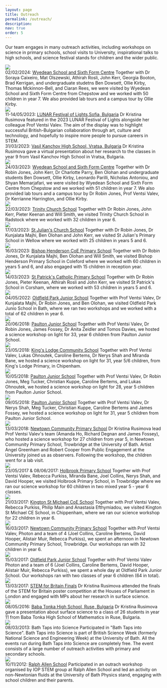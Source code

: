 ```yaml
---
layout: page
title: Outreach
permalink: /outreach/
description: 
nav: true
order: 5
---
```


Our team engages in many outreach activities, including workshops on science in primary schools, school visits to University, inspirational talks to high schools, and science festival stands for children and the wider public.


<div class="projects">

 <div class="row">
    <div class="col-sm-3 abbr">
      <img class="rounded float-left z-depth-1" src="{{ 'outreachWyedean.jpg' | prepend: '/assets/img/' | relative_url }}">
    </div>
    <div class="col-sm-7">
      <span class="title">02/02/2024: <a href="https://www.wyedean.gloucs.sch.uk/">Wyedean School and Sixth Form Centre</a> </span>
      <span class="description">Together with Dr Soraya Caixeiro, Mat Olszewski, Athirah Rosli, John Kerr, Georgia Booton, Brad Kerrigan, and undergraduate studetns Ben Dowsett, Ollie Kirby, Thomas Mckinnon-Bell, and Ciaran Rees, we were visited by Wyedean School and Sixth Form Centre from Chepstow and we worked with 50 children in year 7. We also provided lab tours and a campus tour by Ollie Kirby.  </span>
    </div>
  </div>

  <div class="row">
    <div class="col-sm-3 abbr">
      <img class="rounded float-left z-depth-1" src="{{ 'LUNAR.png' | prepend: '/assets/img/' | relative_url }}">
    </div>
    <div class="col-sm-7">
      <span class="title">11-14/05/2023:  <a href="https://festival-of-lights.de/en/lunar-festival-of-lights-sofia/">LUNAR Festival of Lights,Sofia, Bulgaria</a></span>
      <span class="description">Dr Kristina Rusimova featured in the 2023 LUNAR Festival of Lights alongside her colleague Prof Ventsi Valev. The aim of the display was to highlight successful British-Bulgarian collaboration through art, culture and technology, and hopefully to inspire more people to pursue careers in STEM. </span>
    </div>
  </div>

  <div class="row">
    <div class="col-sm-3 abbr">
     <!-- <img class="rounded float-left z-depth-1" src="{{ 'none.jpeg' | prepend: '/assets/img/' | relative_url }}">-->
    </div>
    <div class="col-sm-7">
      <span class="title">31/03/2023:  <a href="https://www.vasilkunchov.com/">Vasil Kanchov High School, Vratsa, Bulgaria</a></span>
      <span class="description">Dr Kristina Rusimova gave a virtual presentation about her research to the classes in year 9 from Vasil Kanchov High School in Vratsa, Bulgaria.</span>
    </div>
  </div>

   <div class="row">
    <div class="col-sm-3 abbr">
      <img class="rounded float-left z-depth-1" src="{{ 'wyedean.png' | prepend: '/assets/img/' | relative_url }}">
    </div>
    <div class="col-sm-7">
      <span class="title">24/03/2023: <a href="https://www.wyedean.gloucs.sch.uk/">Wyedean School and Sixth Form Centre</a> </span>
      <span class="description">Together with Dr Robin Jones, John Kerr, Dr Charlotte Parry, Ben Olohan and undergraduate students Ben Dowsett, Ollie Kirby, Leonardo Parilli, Nicholas Antoniou, and Shyan Memarjafari, we were visited by Wyedean School and Sixth Form Centre from Chepstow and we worked with 51 children in year 7. We also provided lab tours and a campus tour by Dr Robin Jones, Prof Ventsi Valev, Dr Kerrianne Harrington, and Ollie Kirby.</span>
    </div>
  </div>

  <div class="row">
    <div class="col-sm-3 abbr">
      <img class="rounded float-left z-depth-1" src="{{ 'Trinity.jpg' | prepend: '/assets/img/' | relative_url }}">
    </div>
    <div class="col-sm-7">
      <span class="title">22/03/2023: <a href="https://www.trinitychurchschool.com/">Trinity Church School</a> </span>
      <span class="description">Together with Dr Robin Jones, John Kerr, Pieter Keenan and Will Smith, we visited Trinity Church School in Radstock where we worked with 32 children in year 6.</span>
    </div>
  </div>

  <div class="row">
    <div class="col-sm-3 abbr">
      <img class="rounded float-left z-depth-1" src="{{ 'StJulians.png' | prepend: '/assets/img/' | relative_url }}">
    </div>
    <div class="col-sm-7">
      <span class="title">17/03/2023: <a href="https://www.stjuliansprimary.co.uk/">St Julian's Church School</a> </span>
      <span class="description">Together with Dr Robin Jones, Dr Kunjalata Majhi, Ben Olohan and John Kerr, we visited St Julian's Primary School in Wellow where we worked with 25 children in years 5 and 6.</span>
    </div>
  </div>

  <div class="row">
    <div class="col-sm-3 abbr">
      <img class="rounded float-left z-depth-1" src="{{ 'BishopHenderson_2.png' | prepend: '/assets/img/' | relative_url }}">
    </div>
    <div class="col-sm-7">
      <span class="title">16/03/2023: <a href="https://www.bishophenderson.co.uk/">Bishop Henderson CoE Primary School</a> </span>
      <span class="description">Together with Dr Robin Jones, Dr Kunjalata Majhi, Ben Olohan and Will Smith, we visited Bishop Henderson Primary School in Coleford where we worked with 60 children in years 5 and 6, and also engaged with 15 children in reception year.</span>
    </div>
  </div>

  <div class="row">
    <div class="col-sm-3 abbr">
      <img class="rounded float-left z-depth-1" src="{{ 'StPhilips.jpg' | prepend: '/assets/img/' | relative_url }}">
    </div>
    <div class="col-sm-7">
      <span class="title">14/03/2023: <a href="https://www.stpatricks-wilts.co.uk/">St Patrick's Catholic Primary School</a> </span>
      <span class="description">Together with Dr Robin Jones, Pieter Keenan, Athirah Rosli and John Kerr, we visited St Patrick's School in Corsham, where we worked with 53 children in years 5 and 6.</span>
    </div>
  </div>

  <div class="row">
    <div class="col-sm-3 abbr">
      <img class="rounded float-left z-depth-1" src="{{ 'oldfield.png' | prepend: '/assets/img/' | relative_url }}">
    </div>
    <div class="col-sm-7">
      <span class="title">04/05/2022: <a href="https://www.oldfieldparkjuniorschool.com/">Oldfield Park Junior School</a> </span>
      <span class="description">Together with Prof Ventsi Valev, Dr Kunjalata Majhi, Dr Robin Jones, and Ben Olohan, we visited Oldfield Park Junio School in Bath, where we ran two workshops and we worked with a total of 62 children in year 6.</span>
    </div>
  </div>

  <div class="row">
    <div class="col-sm-3 abbr">
      <img class="rounded float-left z-depth-1" src="{{ 'Paultonsmall.png' | prepend: '/assets/img/' | relative_url }}">
    </div>
    <div class="col-sm-7">
      <span class="title">20/06/2018: <a href="http://www.paultonjuniorschool.co.uk/">Paulton Junior School</a> </span>
      <span class="description">Together with Prof Ventsi Valev, Dr Robin Jones, James Fossey, Dr Anita Zeidler and Tomos Davies, we hosted a science workshop on light for 33, year 6 children from Paulton Junior School.</span>
    </div>
  </div>

  <div class="row">
    <div class="col-sm-3 abbr">
      <img class="rounded float-left z-depth-1" src="{{ '20180523-KingLodger-10-200px.jpeg' | prepend: '/assets/img/' | relative_url }}">
    </div>
    <div class="col-sm-7">
      <span class="title">23/05/2018: <a href="http://www.kingslodge.wilts.sch.uk/">King's Lodge Community School</a> </span>
      <span class="description">Together with Prof Ventsi Valev, Lukas Ohnoutek, Caroline Bertems, Dr Nerys Shah and Miranda Bane, we hosted a science workshop on light for 31, year 5/6 children, from King's Lodge Primary, in Chipenham.</span>
    </div>
  </div>

  <div class="row">
    <div class="col-sm-3 abbr">
      <img class="rounded float-left z-depth-1" src="{{ '20180510-Paulton-08.jpeg' | prepend: '/assets/img/' | relative_url }}">
    </div>
    <div class="col-sm-7">
      <span class="title">10/05/2018: <a href="http://www.paultonjuniorschool.co.uk/">Paulton Junior School</a> </span>
      <span class="description">Together with Prof Ventsi Valev, Dr Robin Jones, Meg Tucker, Christian Kuppe, Caroline Bertems, and Lukas Ohnoutek, we hosted a science workshop on light for 28, year 5 children from Paulton Junior School.</span>
    </div>
  </div>

  <div class="row">
    <div class="col-sm-3 abbr">
      <img class="rounded float-left z-depth-1" src="{{ '20180509-Paulton-04.jpeg' | prepend: '/assets/img/' | relative_url }}">
    </div>
    <div class="col-sm-7">
      <span class="title">09/05/2018: <a href="http://www.paultonjuniorschool.co.uk/">Paulton Junior School</a> </span>
      <span class="description">Together with Prof Ventsi Valev, Dr Nerys Shah, Meg Tucker, Christian Kuppe, Caroline Bertems and James Fossey, we hosted a science workshop on light for 31, year 5 children from Paulton Junior School.</span>
    </div>
  </div>

  <div class="row">
    <div class="col-sm-3 abbr">
      <img class="rounded float-left z-depth-1" src="{{ '20180313-Newtown01small.jpeg' | prepend: '/assets/img/' | relative_url }}">
    </div>
    <div class="col-sm-7">
      <span class="title">13/03/2018: <a href="https://www.newtownschool.co.uk/">Newtown Community Primary School</a> </span>
      <span class="description">Dr Kristina Rusimova lead Prof Ventsi Valev's team (Amanda Ho, Richard Degnan and James Fossey), who hosted a science workshop for 27 children from year 5, in Newtown Community Primary School, Trowbridge at the University of Bath. Artist Angel Greenham and Robert Cooper from Public Engagement at the University joined us as observers. Following the workshop, the children went for a lab visit.</span>
    </div>
  </div>

  <div class="row">
    <div class="col-sm-3 abbr">
      <img class="rounded float-left z-depth-1" src="{{ 'Holbrook05.jpeg' | prepend: '/assets/img/' | relative_url }}">
    </div>
    <div class="col-sm-7">
      <span class="title">23/05/2017 & 08/06/2017: <a href="https://www.holbrooktrowbridge.co.uk/">Holbrook Primary School</a> </span>
      <span class="description">Together with Prof Ventsi Valev, Rebecca Purkiss, Miranda Bane, Joel Collins, Nerys Shah, and David Hooper, we visited Holbrook Primary School, in Trowbridge where we ran our science workshop for 60 children in two mixed year 5 - year 6 classes.</span>
    </div>
  </div>

  <div class="row">
    <div class="col-sm-3 abbr">
      <img class="rounded float-left z-depth-1" src="{{ 'k8.jpeg' | prepend: '/assets/img/' | relative_url }}">
    </div>
    <div class="col-sm-7">
      <span class="title">21/03/2017: <a href="https://www.ksmschool.co.uk/">Kington St Michael CoE School</a> </span>
      <span class="description">Together with Prof Ventsi Valev, Rebecca Purkiss, Philip Main and Anastasia Efthymiadou, we visited Kington St Michael CE School, in Chippenham, where we ran our science workshop for 22 children in year 6.</span>
    </div>
  </div>

  <div class="row">
    <div class="col-sm-3 abbr">
      <img class="rounded float-left z-depth-1" src="{{ 'i1.jpeg' | prepend: '/assets/img/' | relative_url }}">
    </div>
    <div class="col-sm-7">
      <span class="title">16/03/2017: <a href="https://www.newtownschool.co.uk/">Newtown Community Primary School</a> </span>
      <span class="description">Together with Prof Ventsi Valev, Photon and a team of 4 (Joel Collins, Caroline Bertems, David Hooper, Alistair Muir, Rebecca Purkiss), we spent an afternoon in Newtown Community Primary School, Trowbridge. Our workshops ran with 32 children in year 6.</span>
    </div>
  </div>

  <div class="row">
    <div class="col-sm-3 abbr">
      <img class="rounded float-left z-depth-1" src="{{ 'j2.jpeg' | prepend: '/assets/img/' | relative_url }}">
    </div>
    <div class="col-sm-7">
      <span class="title">15/03/2017: <a href="https://www.oldfieldparkjuniorschool.com/">Oldfield Park Junior School</a> </span>
      <span class="description">Together with Prof Ventsi Valev Photon and a team of 6 (Joel Collins, Caroline Bertems, David Hooper, Alistair Muir, Rebecca Purkiss), we spent a whole day at Oldfield Park Junior School. Our workshops ran with two classes of year 6 children (64 in total).</span>
    </div>
  </div>


  <div class="row">
    <div class="col-sm-3 abbr">
      <img class="rounded float-left z-depth-1" src="{{ 'stem.png' | prepend: '/assets/img/' | relative_url }}">
    </div>
    <div class="col-sm-7">
      <span class="title">13/03/2017: <a href="https://stemforbritain.org.uk/">STEM for Britain Finals</a> </span>
      <span class="description">Dr Kristina Rusimova attended the finals of the STEM for Britain poster competition at the Houses of Parliament in London and engaged with MPs about her research in surface science.</span>
    </div>
  </div>

  <div class="row">
    <div class="col-sm-3 abbr">
      <img class="rounded float-left z-depth-1" src="{{ 'logoMG.jpeg' | prepend: '/assets/img/' | relative_url }}">
    </div>
    <div class="col-sm-7">
      <span class="title">08/05/2016:  <a href="http://www.mg-babatonka.bg/news.php">Baba Tonka High School, Ruse, Bulgaria</a></span>
      <span class="description">Dr Kristina Rusimova gave a presentation about surface science to a class of 26 students in year 11 from Baba Tonka High School of Mathematics in Ruse, Bulgaria.</span>
    </div>
  </div>


  <div class="row">
    <div class="col-sm-3 abbr">
      <img class="rounded float-left z-depth-1" src="{{ 'bath_taps_logo-158.png' | prepend: '/assets/img/' | relative_url }}">
    </div>
    <div class="col-sm-7">
      <span class="title">08/03/2013: Bath Taps into Science </span>
      <span class="description">Participated in "Bath Taps into Science". Bath Taps into Science is part of British Science Week (formerly National Science and Engineering Week) at the University of Bath. All the events run during Bath Taps into Science are completely free. The event consists of a large number of outreach activities with primary and secondary schools.</span>
    </div>
  </div>

  <div class="row">
    <div class="col-sm-3 abbr">
      <img class="rounded float-left z-depth-1" src="{{ 'ralphallen.png' | prepend: '/assets/img/' | relative_url }}">
    </div>
    <div class="col-sm-7">
      <span class="title">10/11/2012: <a href="https://www.ralphallenschool.com/">Ralph Allen School</a></span>
      <span class="description">Participated in an outrach workshop organised by IOP STEM group at Ralph Allen School and led an activity on non-Newtonian fluids at the University of Bath Physics stand, engaging with school children and their parents.</span>
    </div>
  </div>
</div>
